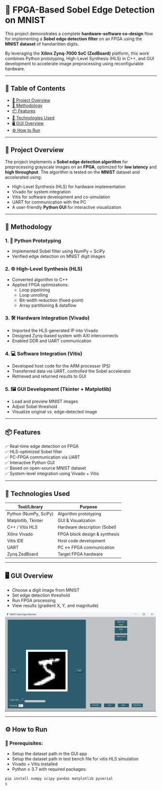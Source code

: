 # 🚀 FPGA-Based Sobel Edge Detection on MNIST

This project demonstrates a complete **hardware-software co-design** flow for implementing a **Sobel edge detection filter** on an FPGA using the **MNIST dataset** of handwritten digits.

By leveraging the **Xilinx  Zynq-7000 SoC (ZedBoard)** platform, this work combines Python prototyping, High-Level Synthesis (HLS) in C++, and GUI development to accelerate image preprocessing using reconfigurable hardware.

---

## 📌 Table of Contents
- [🧠 Project Overview](#-project-overview)
- [🧪 Methodology](#-methodology)
- [📦 Features](#-features)
- [🔬 Technologies Used](#-technologies-used)
- [🖥️ GUI Overview](#-gui-overview)
- [⚙️ How to Run](#-how-to-run)

---

## 🧠 Project Overview

The project implements a **Sobel edge detection algorithm** for preprocessing grayscale images on an **FPGA**, optimized for **low latency** and **high throughput**. The algorithm is tested on the **MNIST** dataset and accelerated using:
- High-Level Synthesis (HLS) for hardware implementation
- Vivado for system integration
- Vitis for software development and co-simulation
- UART for communication with the PC
- A user-friendly **Python GUI** for interactive visualization

---

## 🧪 Methodology

### 1. 🧪 **Python Prototyping**
- Implemented Sobel filter using NumPy + SciPy
- Verified edge detection on MNIST digit images

### 2. ⚙️ **High-Level Synthesis (HLS)**
- Converted algorithm to C++
- Applied FPGA optimizations:
  - Loop pipelining
  - Loop unrolling
  - Bit-width reduction (fixed-point)
  - Array partitioning & dataflow

### 3. 🛠️ **Hardware Integration (Vivado)**
- Imported the HLS-generated IP into Vivado
- Designed Zynq-based system with AXI interconnects
- Enabled DDR and UART communication

### 4. 💻 **Software Integration (Vitis)**
- Developed host code for the ARM processor (PS)
- Transferred data via UART, controlled the Sobel accelerator
- Retrieved and returned results to GUI

### 5. 🖼️ **GUI Development (Tkinter + Matplotlib)**
- Load and preview MNIST images
- Adjust Sobel threshold
- Visualize original vs. edge-detected image

---

## 📦 Features

✅ Real-time edge detection on FPGA  
✅ HLS-optimized Sobel filter  
✅ PC-FPGA communication via UART  
✅ Interactive Python GUI  
✅ Based on open-source MNIST dataset  
✅ System-level integration using Vivado + Vitis  

---

## 🔬 Technologies Used

| Tool/Library         | Purpose                          |
|----------------------|----------------------------------|
| Python (NumPy, SciPy)| Algorithm prototyping            |
| Matplotlib, Tkinter  | GUI & Visualization              |
| C++ / Vitis HLS      | Hardware description (Sobel)     |
| Xilinx Vivado        | FPGA block design & synthesis    |
| Vitis IDE            | Host code development            |
| UART                 | PC ↔ FPGA communication          |
| Zynq ZedBoard        | Target FPGA hardware             |

---

## 🖥️ GUI Overview

- Choose a digit image from MNIST
- Set edge detection threshold
- Run FPGA processing
- View results (gradient X, Y, and magnitude)

<img src="gui_screenshot.jpg" alt="GUI Screenshot" width="500"/>

---

## ⚙️ How to Run

### 💾 Prerequisites:
- Setup the dataset path in the GUI app
- Setup the dataset path in test bench file for vitis HLS simulation
- Vivado + Vitis installed
- Python ≥ 3.7 with required packages:
```bash
pip install numpy scipy pandas matplotlib pyserial
s
